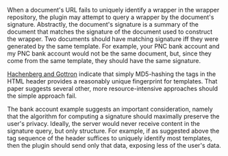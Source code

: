 When a document's URL fails to uniquely identify a wrapper in the
wrapper repository, the plugin may attempt to query a wrapper by the
document's signature.  Abstractly, the document's signature is a
summary of the document that matches the signature of the document
used to construct the wrapper.  Two documents should have matching
signature iff they were generated by the same template.  For example,
your PNC bank account and my PNC bank account would not be the same
document, but, since they come from the same template, they should
have the same signature.

[Hachenberg and Gottron](https://gae-wrapup-server.googlecode.com/hg/doc/bib/2013_hachenbergLocalitySensitiveHashingWebDocs.pdf)
indicate that simply MD5-hashing the tags in the HTML header provides
a reasonably unique fingerprint for templates.  That paper suggests
several other, more resource-intensive approaches should the simple
approach fail.

The bank account example suggests an important consideration, namely
that the algorithm for computing a signature should maximally preserve
the user's privacy.  Ideally, the server would never receive content
in the signature query, but only structure.  For example, if as
suggested above the tag sequence of the header suffices to uniquely
identify most templates, then the plugin should send only that data,
exposing less of the user's data.
